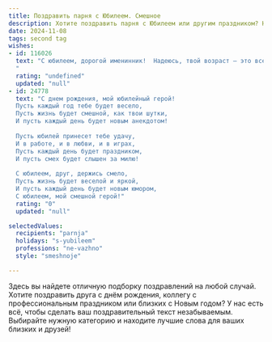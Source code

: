 ```yaml
---
title: Поздравить парня с Юбилеем. Смешное
description: Хотите поздравить парня с Юбилеем или другим праздником? Наш ИИ создаст незабываемое поздравление, а вы обязательно выделитесь среди других.  
date: 2024-11-08
tags: second tag
wishes:
- id: 116026
  text: "С юбилеем, дорогой именинник!  Надеюсь, твой возраст – это всего лишь число, которое ты используешь для запугивания молодых и неопытных.  Пусть жизнь будет веселой, как вечеринка после закрытия последнего бара, а здоровье – крепким, как нервы у человека, выигравшего в лотерею!  Желаю тебе горы денег, океан любви и столько счастья, что придется регистрировать его в специальном государственном органе!
  "
  rating: "undefined"
  updated: "null"
- id: 24778
  text: "С днем рождения, мой юбилейный герой!
  Пусть каждый год тебе будет весело,
  Пусть жизнь будет смешной, как твои шутки,
  И пусть каждый день будет новым анекдотом!
  
  Пусть юбилей принесет тебе удачу,
  И в работе, и в любви, и в играх,
  Пусть каждый день будет праздником,
  И пусть смех будет слышен за милю!
  
  С юбилеем, друг, держись смело,
  Пусть жизнь будет веселой и яркой,
  И пусть каждый день будет новым юмором,
  С юбилеем, мой смешной герой!"
  rating: "0"
  updated: "null"

selectedValues:
  recipients: "parnja"
  holidays: "s-yubileem"
  professions: "ne-vazhno"
  style: "smeshnoje"

---
```


Здесь вы найдете отличную подборку поздравлений на любой случай. 
Хотите поздравить друга с днём рождения, коллегу с профессиональным праздником или близких с Новым годом? У нас есть всё, чтобы сделать ваш поздравительный текст незабываемым. Выбирайте нужную категорию и находите лучшие слова для ваших близких и друзей!
